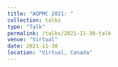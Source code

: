 ```yaml
---
title: "AQPMC 2021: "
collection: talks
type: "Talk"
permalink: /talks/2021-11-30-talk
venue: "Virtual"
date: 2021-11-30
location: "Virtual, Canada"
---
```


